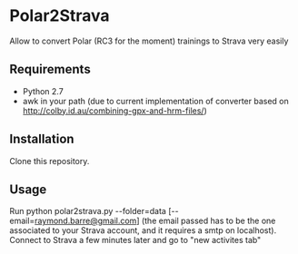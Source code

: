Polar2Strava
============

Allow to convert Polar (RC3 for the moment) trainings to Strava very easily

Requirements
------------

* Python 2.7
* awk in your path (due to current implementation of converter based on http://colby.id.au/combining-gpx-and-hrm-files/) 

Installation
------------

Clone this repository.

Usage
-----

Run python polar2strava.py --folder=data [--email=raymond.barre@gmail.com]
(the email passed has to be the one associated to your Strava account, and it requires a smtp on localhost).
Connect to Strava a few minutes later and go to "new activites tab"
